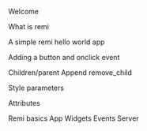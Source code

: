<t1>Welcome</t1>

What is remi

A simple remi hello world app

Adding a button and onclick event

Children/parent
    Append
    remove_child

Style parameters

Attributes

Remi basics
    App
    Widgets
    Events
    Server
